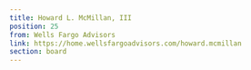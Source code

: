 ```yaml
---
title: Howard L. McMillan, III
position: 25
from: Wells Fargo Advisors
link: https://home.wellsfargoadvisors.com/howard.mcmillan
section: board
---
```


